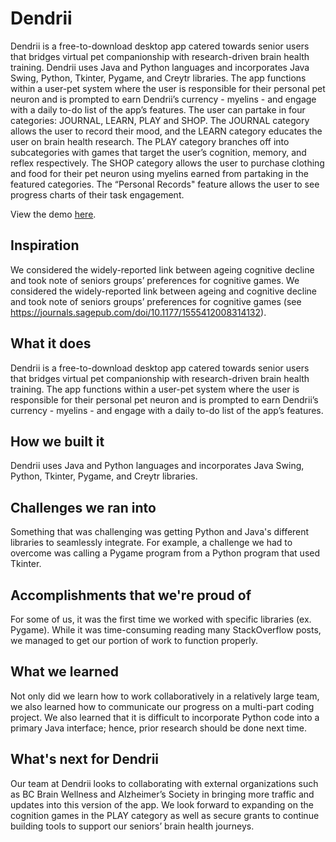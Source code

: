 # Dendrii

Dendrii is a free-to-download desktop app catered towards senior users that bridges virtual pet companionship with research-driven brain health training. Dendrii uses Java and Python languages and incorporates Java Swing, Python, Tkinter, Pygame, and Creytr libraries. The app functions within a user-pet system where the user is responsible for their personal pet neuron and is prompted to earn Dendrii’s currency - myelins - and engage with a daily to-do list of the app’s features. The user can partake in four categories: JOURNAL, LEARN, PLAY and SHOP. The JOURNAL category allows the user to record their mood, and the LEARN category educates the user on brain health research. The PLAY category branches off into subcategories with games that target the user’s cognition, memory, and reflex respectively. The SHOP category allows the user to purchase clothing and food for their pet neuron using myelins earned from partaking in the featured categories. The “Personal Records" feature allows the user to see progress charts of their task engagement.

View the demo [here](https://www.youtube.com/watch?v=jBXdWXfl3TE).

## Inspiration
We considered the widely-reported link between ageing cognitive decline and
took note of seniors groups’ preferences for cognitive games.
We considered the widely-reported link between ageing and cognitive decline and took note of seniors groups’ preferences for cognitive games (see https://journals.sagepub.com/doi/10.1177/1555412008314132).

## What it does
Dendrii is a free-to-download desktop app catered towards senior users that bridges virtual pet companionship with research-driven brain health training. The app functions within a user-pet system where the user is responsible for their personal pet neuron and is prompted to earn Dendrii’s currency - myelins - and engage with a daily to-do list of the app’s features.

## How we built it
Dendrii uses Java and Python languages and incorporates Java Swing, Python, Tkinter, Pygame, and Creytr libraries.

## Challenges we ran into
Something that was challenging was getting Python and Java's different libraries to seamlessly integrate. For example, a challenge we had to overcome was calling a Pygame program from a Python program that used Tkinter.

## Accomplishments that we're proud of
For some of us, it was the first time we worked with specific libraries (ex. Pygame). While it was time-consuming reading many StackOverflow posts, we managed to get our portion of work to function properly.

## What we learned
Not only did we learn how to work collaboratively in a relatively large team, we also learned how to communicate our progress on a multi-part coding project. We also learned that it is difficult to incorporate Python code into a primary Java interface; hence, prior research should be done next time.

## What's next for Dendrii
Our team at Dendrii looks to collaborating with external organizations such as BC Brain Wellness and Alzheimer’s Society in bringing more traffic and updates into this version of the app. We look forward to expanding on the cognition games in the PLAY category as well as secure grants to continue building tools to support our seniors’ brain health journeys.
